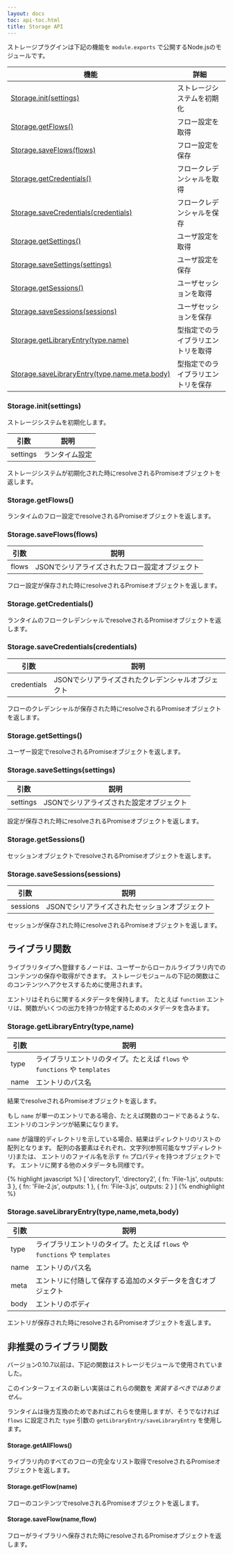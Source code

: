 ```yaml
---
layout: docs
toc: api-toc.html
title: Storage API
---
```


ストレージプラグインは下記の機能を `module.exports` で公開するNode.jsのモジュールです。

機能                                                           | 詳細
---------------------------------------------------------------|-------------------------
[Storage.init(settings)](#storageinitsettings)                 | ストレージシステムを初期化
[Storage.getFlows()](#storagegetflows)                         | フロー設定を取得
[Storage.saveFlows(flows)](#storagesaveflowsflows)             | フロー設定を保存
[Storage.getCredentials()](#storagegetcredentials)             | フロークレデンシャルを取得
[Storage.saveCredentials(credentials)](#storagesavecredentialscredentials) | フロークレデンシャルを保存
[Storage.getSettings()](#storagegetsettings)                   | ユーザ設定を取得
[Storage.saveSettings(settings)](#storagesavesettingssettings) | ユーザ設定を保存
[Storage.getSessions()](#storagegetsessions)                   | ユーザセッションを取得
[Storage.saveSessions(sessions)](#storagesavesessionssessions) | ユーザセッションを保存
[Storage.getLibraryEntry(type,name)](#storagegetlibraryentrytypename) | 型指定でのライブラリエントリを取得
[Storage.saveLibraryEntry(type,name,meta,body)](#storagesavelibraryentrytypenamemetabody) | 型指定でのライブラリエントリを保存

### Storage.init(settings)

ストレージシステムを初期化します。

引数     | 説明
---------|----------------------
settings | ランタイム設定

ストレージシステムが初期化された時にresolveされるPromiseオブジェクトを返します。

### Storage.getFlows()

ランタイムのフロー設定でresolveされるPromiseオブジェクトを返します。

### Storage.saveFlows(flows)

引数     | 説明
---------|------------------------------
flows    | JSONでシリアライズされたフロー設定オブジェクト

フロー設定が保存された時にresolveされるPromiseオブジェクトを返します。

### Storage.getCredentials()

ランタイムのフロークレデンシャルでresolveされるPromiseオブジェクトを返します。

### Storage.saveCredentials(credentials)

引数        | 説明
------------|------------------------
credentials | JSONでシリアライズされたクレデンシャルオブジェクト

フローのクレデンシャルが保存された時にresolveされるPromiseオブジェクトを返します。

### Storage.getSettings()

ユーザー設定でresolveされるPromiseオブジェクトを返します。

### Storage.saveSettings(settings)

引数     | 説明
---------|------------------------
settings | JSONでシリアライズされた設定オブジェクト

設定が保存された時にresolveされるPromiseオブジェクトを返します。

### Storage.getSessions()

セッションオブジェクトでresolveされるPromiseオブジェクトを返します。

### Storage.saveSessions(sessions)

引数     | 説明
---------|------------------------
sessions | JSONでシリアライズされたセッションオブジェクト

セッションが保存された時にresolveされるPromiseオブジェクトを返します。

## ライブラリ関数

ライブラリタイプへ登録するノードは、ユーザーからローカルライブラリ内でのコンテンツの保存や取得ができます。
ストレージモジュールの下記の関数はこのコンテンツへアクセスするために使用されます。

エントリはそれらに関するメタデータを保持します。
たとえば `function` エントリは、関数がいくつの出力を持つか特定するためのメタデータを含みます。

### Storage.getLibraryEntry(type,name)

引数     | 説明
---------|----------------------------------------------------------------
type     | ライブラリエントリのタイプ。たとえば `flows` や `functions` や `templates`
name     | エントリのパス名

結果でresolveされるPromiseオブジェクトを返します。

もし `name` が単一のエントリである場合、たとえば関数のコードであるような、エントリのコンテンツが結果になります。

`name` が論理的ディレクトリを示している場合、結果はディレクトリのリストの配列となります。
配列の各要素はそれぞれ、文字列(参照可能なサブディレクトリ)または、
エントリのファイル名を示す `fn` プロパティを持つオブジェクトです。
エントリに関する他のメタデータも同様です。

{% highlight javascript %}
[ 'directory1',
  'directory2',
  { fn: 'File-1.js', outputs: 3 },
  { fn: 'File-2.js', outputs: 1 },
  { fn: 'File-3.js', outputs: 2 }
]
{% endhighlight %}

### Storage.saveLibraryEntry(type,name,meta,body)

引数     | 説明
---------|----------------------------------------------------------------
type     | ライブラリエントリのタイプ。たとえば `flows` や `functions` や `templates`
name     | エントリのパス名
meta     | エントリに付随して保存する追加のメタデータを含むオブジェクト
body     | エントリのボディ

エントリが保存された時にresolveされるPromiseオブジェクトを返します。

## 非推奨のライブラリ関数

バージョン0.10.7以前は、下記の関数はストレージモジュールで使用されていました。

このインターフェイスの新しい実装はこれらの関数を _実装するべきではありません。_

ランタイムは後方互換のためであればこれらを使用しますが、そうでなければ
`flows` に設定された `type` 引数の `getLibraryEntry/saveLibraryEntry` を使用します。

#### Storage.getAllFlows()

ライブラリ内のすべてのフローの完全なリスト取得でresolveされるPromiseオブジェクトを返します。

#### Storage.getFlow(name)

フローのコンテンツでresolveされるPromiseオブジェクトを返します。

#### Storage.saveFlow(name,flow)

フローがライブラリへ保存された時にresolveされるPromiseオブジェクトを返します。
